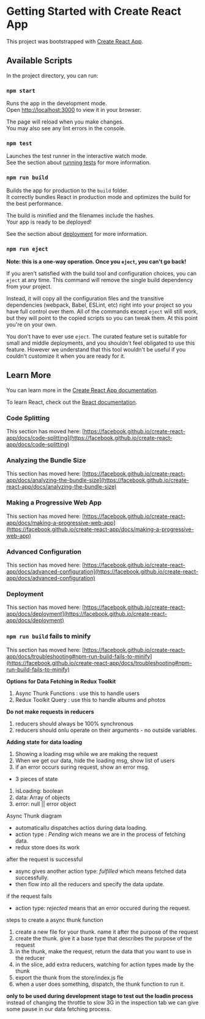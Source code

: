 # Getting Started with Create React App

This project was bootstrapped with [Create React App](https://github.com/facebook/create-react-app).

## Available Scripts

In the project directory, you can run:

### `npm start`

Runs the app in the development mode.\
Open [http://localhost:3000](http://localhost:3000) to view it in your browser.

The page will reload when you make changes.\
You may also see any lint errors in the console.

### `npm test`

Launches the test runner in the interactive watch mode.\
See the section about [running tests](https://facebook.github.io/create-react-app/docs/running-tests) for more information.

### `npm run build`

Builds the app for production to the `build` folder.\
It correctly bundles React in production mode and optimizes the build for the best performance.

The build is minified and the filenames include the hashes.\
Your app is ready to be deployed!

See the section about [deployment](https://facebook.github.io/create-react-app/docs/deployment) for more information.

### `npm run eject`

**Note: this is a one-way operation. Once you `eject`, you can't go back!**

If you aren't satisfied with the build tool and configuration choices, you can `eject` at any time. This command will remove the single build dependency from your project.

Instead, it will copy all the configuration files and the transitive dependencies (webpack, Babel, ESLint, etc) right into your project so you have full control over them. All of the commands except `eject` will still work, but they will point to the copied scripts so you can tweak them. At this point you're on your own.

You don't have to ever use `eject`. The curated feature set is suitable for small and middle deployments, and you shouldn't feel obligated to use this feature. However we understand that this tool wouldn't be useful if you couldn't customize it when you are ready for it.

## Learn More

You can learn more in the [Create React App documentation](https://facebook.github.io/create-react-app/docs/getting-started).

To learn React, check out the [React documentation](https://reactjs.org/).

### Code Splitting

This section has moved here: [https://facebook.github.io/create-react-app/docs/code-splitting](https://facebook.github.io/create-react-app/docs/code-splitting)

### Analyzing the Bundle Size

This section has moved here: [https://facebook.github.io/create-react-app/docs/analyzing-the-bundle-size](https://facebook.github.io/create-react-app/docs/analyzing-the-bundle-size)

### Making a Progressive Web App

This section has moved here: [https://facebook.github.io/create-react-app/docs/making-a-progressive-web-app](https://facebook.github.io/create-react-app/docs/making-a-progressive-web-app)

### Advanced Configuration

This section has moved here: [https://facebook.github.io/create-react-app/docs/advanced-configuration](https://facebook.github.io/create-react-app/docs/advanced-configuration)

### Deployment

This section has moved here: [https://facebook.github.io/create-react-app/docs/deployment](https://facebook.github.io/create-react-app/docs/deployment)

### `npm run build` fails to minify

This section has moved here: [https://facebook.github.io/create-react-app/docs/troubleshooting#npm-run-build-fails-to-minify](https://facebook.github.io/create-react-app/docs/troubleshooting#npm-run-build-fails-to-minify)



**Options for Data Fetching in Redux Toolkit**

1. Async Thunk Functions : use this to handle users
2. Redux Toolkit Query : use this to handle albums and photos

**Do not make requests in reducers**
1. reducers should always be 100% synchronous
2. reducers should onlu operate on their arguments - no outside variables.

**Adding state for data loading**
1. Showing a loading msg while we are making the request
2. When we get our data, hide the loading msg, show list of users
3. if an error occurs suring request, show an error msg.

- 3 pieces of state
1. isLoading: boolean
2. data: Array of objects
3. error: null || error object

Async Thunk diagram
- automaticallu dispatches actios during data loading.
- action type : *Pending* wich means we are in the process of fetching data.
- redux store does its work

after the request is successful
- async gives another action type: *fulfilled* which means fetched data successfully.
- then flow into all the reducers and specify the data update.

if the request fails
- action type: *rejected* means that an error occured during the request.

steps to create a async thunk function
1. create a new file for your thunk. name it after the purpose of the request
2. create the thunk. give it a base type that describes the purpose of the request
3. in the thunk, make the request, return the data that you want to use in the reducer
4. in the slice, add extra reducers, watching for action types made by the thunk
5. export the thunk from the store/index.js fle
6. when a user does something, dispatch, the thunk function to run it.

**only to be used during development stage to test out the loadin process**
instead of changing the throttle to slow 3G in the inspection tab we can give some pause in our data fetching process.